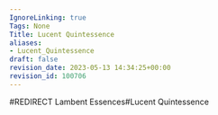 ```yaml
---
IgnoreLinking: true
Tags: None
Title: Lucent Quintessence
aliases:
- Lucent_Quintessence
draft: false
revision_date: 2023-05-13 14:34:25+00:00
revision_id: 100706
---
```


#REDIRECT Lambent Essences#Lucent Quintessence